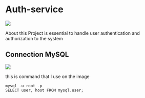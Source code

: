 # Auth-service
<img src="https://github.com/puitiza/ecommerce/blob/feature/authentication_authorization/images/initializr_auth_service.png?raw=true">

About this Project is essential to handle user authentication and authorization to the system


## Connection MySQL

<img src="/Users/anthonypuitiza/Documents/SpringBootProjects/Microservices/ecommerce/images/mysql_auth.png">

this is command that I use on the image

```
mysql -u root -p
SELECT user, host FROM mysql.user;
```


